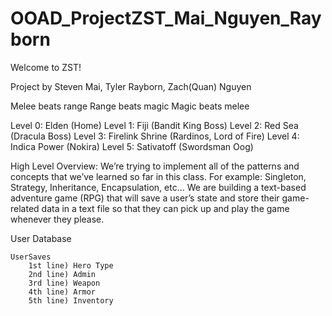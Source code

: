 # OOAD_ProjectZST_Mai_Nguyen_Rayborn
Welcome to ZST!

Project by Steven Mai, Tyler Rayborn, Zach(Quan) Nguyen

Melee beats range
Range beats magic
Magic beats melee

Level 0: Elden (Home)
Level 1: Fiji (Bandit King Boss)
Level 2: Red Sea (Dracula Boss)
Level 3: Firelink Shrine (Rardinos, Lord of Fire)
Level 4: Indica Power (Nokira)
Level 5: Sativatoff (Swordsman Oog)

High Level Overview: We’re trying to implement all of the patterns and concepts that we’ve learned so far in this class. For example: Singleton, Strategy, Inheritance, Encapsulation, etc… 
We are building a text-based adventure game (RPG) that will save a user’s state and store their game-related data in a text file so that they can pick up and play the game whenever they please.

User Database

    UserSaves
        1st line) Hero Type
        2nd line) Admin
        3rd line) Weapon
        4th line) Armor
        5th line) Inventory

